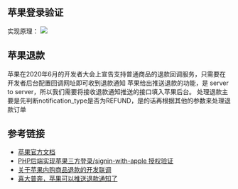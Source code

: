 

## 苹果登录验证
实现原理：
![](https://sxm-upload.oss-cn-beijing.aliyuncs.com/imgs/264f22e3-7a76-4418-8646-fc917b377dc9.jpg)










## 苹果退款
苹果在2020年6月的开发者大会上宣告支持普通商品的退款回调服务，只需要在开发者后台配置回调网址即可收到退款通知
苹果给出推送退款的功能，是 server to server，所以我们需要将接收退款通知推送的接口填入苹果后台。
处理退款主要是先判断notification_type是否为REFUND，是的话再根据其他的参数来处理退款订单




## 参考链接
- [苹果官方文档](https://developer.apple.com/documentation/sign_in_with_apple/generate_and_validate_tokens)
- [PHP后端实现苹果三方登录/signin-with-apple 授权验证](https://blog.csdn.net/curioust/article/details/105353930)
- [关于苹果内购商品退款的开发联调](https://zhuanlan.zhihu.com/p/339675669)
- [喜大普奔，苹果可以推送退款通知了](https://blog.csdn.net/qq_41342577/article/details/107030335)